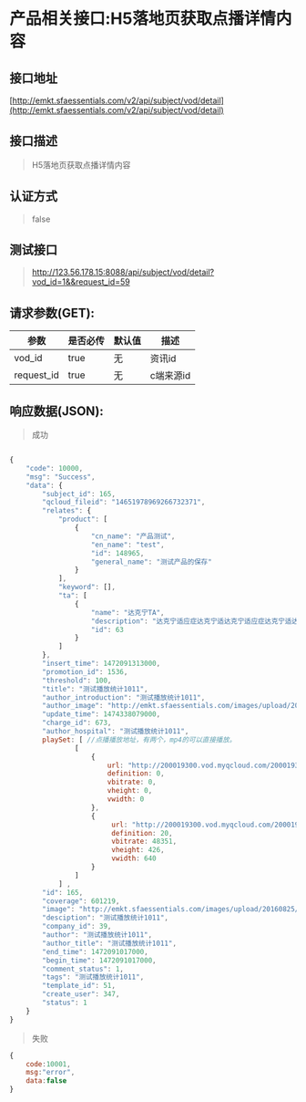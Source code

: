 # 产品相关接口:H5落地页获取点播详情内容

## 接口地址

[http://emkt.sfaessentials.com/v2/api/subject/vod/detail](http://emkt.sfaessentials.com/v2/api/subject/vod/detail)

## 接口描述

> H5落地页获取点播详情内容

## 认证方式

> false

## 测试接口

> http://123.56.178.15:8088/api/subject/vod/detail?vod_id=1&&request_id=59


## 请求参数(GET):

| 参数 | 是否必传 | 默认值 |  描述 | 
| ---- | ----- | ----- | ----- | 
| vod_id | true | 无 |  资讯id|
| request_id| true | 无 | c端来源id|



## 响应数据(JSON):
> 成功

```javascript

{
    "code": 10000,
    "msg": "Success",
    "data": {
        "subject_id": 165,
        "qcloud_fileid": "14651978969266732371",
        "relates": {
            "product": [
                {
                    "cn_name": "产品测试",
                    "en_name": "test",
                    "id": 148965,
                    "general_name": "测试产品的保存"
                }
            ],
            "keyword": [],
            "ta": [
                {
                    "name": "达克宁TA",
                    "description": "达克宁适应症达克宁适达克宁适应症达克宁适达克宁适应症达克宁适达克宁适应症达克宁适达克宁适应症达克宁适达克宁适应症达克宁适达克宁适应症达克宁适达克宁适应症达克宁适达克宁适应症达克宁适达克宁适应症达克宁适达克宁适应症达克宁适达克宁适应症达克宁适达克宁适应症达克宁适达克宁适应症达克宁适达克宁适应症达克宁适",
                    "id": 63
                }
            ]
        },
        "insert_time": 1472091313000,
        "promotion_id": 1536,
        "threshold": 100,
        "title": "测试播放统计1011",
        "author_introduction": "测试播放统计1011",
        "author_image": "http://emkt.sfaessentials.com/images/upload/20160825/14720912972226.png",
        "update_time": 1474338079000,
        "charge_id": 673,
        "author_hospital": "测试播放统计1011",
        playSet: [ //点播播放地址，有两个，mp4的可以直接播放。
                [
                    {
                        url: "http://200019300.vod.myqcloud.com/200019300_baca68724a9511e696928df36f316a58.f0.mov",//
                        definition: 0,
                        vbitrate: 0,
                        vheight: 0,
                        vwidth: 0
                    },
                    {
                         url: "http://200019300.vod.myqcloud.com/200019300_baca68724a9511e696928df36f316a58.f20.mp4",
                         definition: 20,
                         vbitrate: 48351,
                         vheight: 426,
                         vwidth: 640
                    }
                ]
            ] ,
        "id": 165,
        "coverage": 601219,
        "image": "http://emkt.sfaessentials.com/images/upload/20160825/14720912857014.png",
        "desciption": "测试播放统计1011",
        "company_id": 39,
        "author": "测试播放统计1011",
        "author_title": "测试播放统计1011",
        "end_time": 1472091017000,
        "begin_time": 1472091017000,
        "comment_status": 1,
        "tags": "测试播放统计1011",
        "template_id": 51,
        "create_user": 347,
        "status": 1
    }
}
```
> 失败 

```javascript
{
    code:10001,
    msg:"error",
    data:false
}
```

